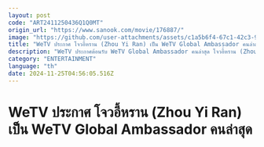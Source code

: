 ```yaml
---
layout: post
code: "ART2411250436Q1Q0MT"
origin_url: "https://www.sanook.com/movie/176887/"
image: "https://github.com/user-attachments/assets/c1a5b6f4-67c1-42c3-9f13-3888d98aa35f"
title: "WeTV ประกาศ โจวอี้หราน (Zhou Yi Ran) เป็น WeTV Global Ambassador คนล่าสุด"
description: "WeTV ประกาศต้อนรับ WeTV Global Ambassador คนล่าสุด โจวอี้หราน (Zhou Yi Ran) นักแสดงหนุ่มสุดหล่อเจ้าของลักยิ้มน่ารักใจละลาย แฟนๆ เตรียมตั้งรับผลงานปังๆ ของพระเอกหนุ่มคนนี้จากทาง WeTV ได้เลย"
category: "ENTERTAINMENT"
language: "th"
date: 2024-11-25T04:56:05.516Z
---
```


# WeTV ประกาศ โจวอี้หราน (Zhou Yi Ran) เป็น WeTV Global Ambassador คนล่าสุด